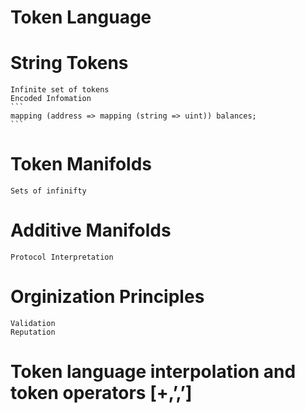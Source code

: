 # Token Language

# String Tokens
	Infinite set of tokens
	Encoded Infomation
	```
	mapping (address => mapping (string => uint)) balances;
	```

# Token Manifolds
	Sets of infinifty

# Additive Manifolds
	Protocol Interpretation

# Orginization Principles
	Validation 
	Reputation

# Token language interpolation and token operators [+,’,’]

